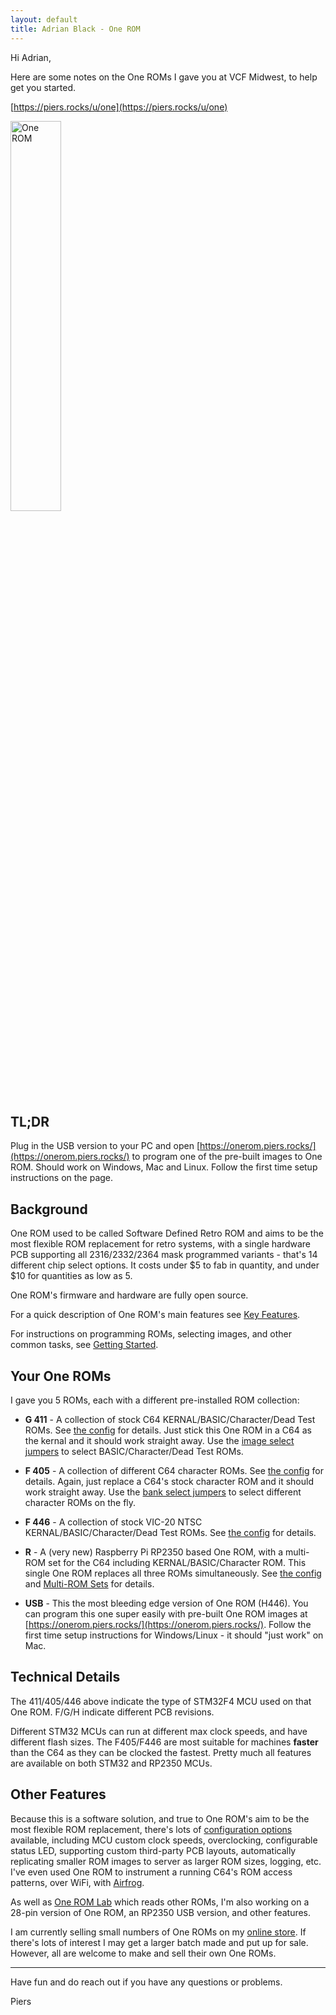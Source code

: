 ```yaml
---
layout: default
title: Adrian Black - One ROM
---
```

Hi Adrian,

Here are some notes on the One ROMs I gave you at VCF Midwest, to help get you started.

[https://piers.rocks/u/one](https://piers.rocks/u/one)

<img src="https://onerom.piers.rocks/images/one-rom-ice-usb.png" alt="One ROM" width="40%">

## TL;DR

Plug in the USB version to your PC and open [https://onerom.piers.rocks/](https://onerom.piers.rocks/) to program one of the pre-built images to One ROM.  Should work on Windows, Mac and Linux.  Follow the first time setup instructions on the page.

## Background

One ROM used to be called Software Defined Retro ROM and aims to be the most flexible ROM replacement for retro systems, with a single hardware PCB supporting all 2316/2332/2364 mask programmed variants - that's 14 different chip select options.  It costs under $5 to fab in quantity, and under $10 for quantities as low as 5. 

One ROM's firmware and hardware are fully open source.

For a quick description of One ROM's main features see [Key Features](https://github.com/piersfinlayson/one-rom/tree/main/README.md#key-features).

For instructions on programming ROMs, selecting images, and other common tasks, see [Getting Started](https://github.com/piersfinlayson/one-rom/tree/main/docs/GETTING-STARTED.md).

## Your One ROMs

I gave you 5 ROMs, each with a different pre-installed ROM collection:

- **G 411** - A collection of stock C64 KERNAL/BASIC/Character/Dead Test ROMs.  See [the config](https://github.com/piersfinlayson/one-rom/tree/main/config/c64-no-destestmax.mk) for details.  Just stick this One ROM in a C64 as the kernal and it should work straight away.  Use the [image select jumpers](https://github.com/piersfinlayson/one-rom/tree/main/docs/GETTING-STARTED.md#image-selection) to select BASIC/Character/Dead Test ROMs.

- **F 405** - A collection of different C64 character ROMs.  See [the config](https://github.com/piersfinlayson/one-rom/tree/main/config/bank-c64-char-fun.mk) for details.  Again, just replace a C64's stock character ROM and it should work straight away.  Use the [bank select jumpers](https://github.com/piersfinlayson/one-rom/tree/main/docs/GETTING-STARTED.md#bank-selection) to select different character ROMs on the fly.

- **F 446** - A collection of stock VIC-20 NTSC KERNAL/BASIC/Character/Dead Test ROMs.  See [the config](https://github.com/piersfinlayson/one-rom/tree/main/config/vic20-ntsc.mk) for details.

- **R** - A (very new) Raspberry Pi RP2350 based One ROM, with a multi-ROM set for the C64 including KERNAL/BASIC/Character ROM.  This single One ROM replaces all three ROMs simultaneously.  See [the config](https://github.com/piersfinlayson/one-rom/tree/main/config/set-c64.mk) and [Multi-ROM Sets](https://github.com/piersfinlayson/one-rom/tree/main/docs/GETTING-STARTED.md#multi-rom-sets) for details.

- **USB** - This the most bleeding edge version of One ROM (H446).  You can program this one super easily with pre-built One ROM images at [https://onerom.piers.rocks/](https://onerom.piers.rocks/).  Follow the first time setup instructions for Windows/Linux - it should "just work" on Mac.

## Technical Details

The 411/405/446 above indicate the type of STM32F4 MCU used on that One ROM.  F/G/H indicate different PCB revisions.

Different STM32 MCUs can run at different max clock speeds, and have different flash sizes.  The F405/F446 are most suitable for machines **faster** than the C64 as they can be clocked the fastest.  Pretty much all features are available on both STM32 and RP2350 MCUs.

## Other Features

Because this is a software solution, and true to One ROM's aim to be the most flexible ROM replacement, there's lots of [configuration options](https://github.com/piersfinlayson/one-rom/tree/main/docs/CONFIGURATION.md) available, including MCU custom clock speeds, overclocking, configurable status LED, supporting custom third-party PCB layouts, automatically replicating smaller ROM images to server as larger ROM sizes, logging, etc.  I've even used One ROM to instrument a running C64's ROM access patterns, over WiFi, with [Airfrog](https://github.com/piersfinlayson/airfrog/blob/main/README.md#example-use-case---remote-telemetry).

As well as [One ROM Lab](https://github.com/piersfinlayson/one-rom/tree/main/rust/lab/README.md) which reads other ROMs, I'm also working on a 28-pin version of One ROM, an RP2350 USB version, and other features.

I am currently selling small numbers of One ROMs on my [online store](https://www.packom.net/product/one-rom/).  If there's lots of interest I may get a larger batch made and put up for sale.  However, all are welcome to make and sell their own One ROMs.

---

Have fun and do reach out if you have any questions or problems.

Piers

